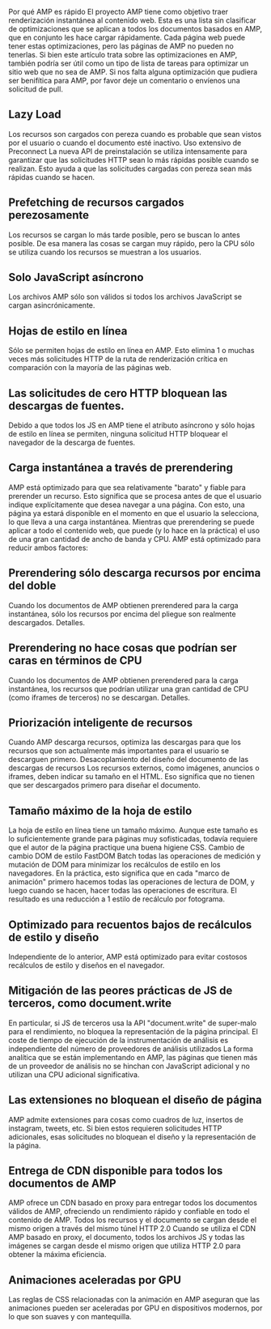 Por qué AMP es rápido
El proyecto AMP tiene como objetivo traer renderización instantánea al contenido web. Esta es una lista sin clasificar de optimizaciones que se aplican a todos los documentos basados ​​en AMP, que en conjunto les hace cargar rápidamente. Cada página web puede tener estas optimizaciones, pero las páginas de AMP no pueden no tenerlas.
Si bien este artículo trata sobre las optimizaciones en AMP, también podría ser útil como un tipo de lista de tareas para optimizar un sitio web que no sea de AMP. Si nos falta alguna optimización que pudiera ser benifítica para AMP, por favor deje un comentario o envíenos una solicitud de pull.

## Lazy Load
Los recursos son cargados con pereza cuando es probable que sean vistos por el usuario o cuando el documento esté inactivo.
Uso extensivo de Preconnect
La nueva API de preinstalación se utiliza intensamente para garantizar que las solicitudes HTTP sean lo más rápidas posible cuando se realizan. Esto ayuda a que las solicitudes cargadas con pereza sean más rápidas cuando se hacen.
## Prefetching de recursos cargados perezosamente
Los recursos se cargan lo más tarde posible, pero se buscan lo antes posible. De esa manera las cosas se cargan muy rápido, pero la CPU sólo se utiliza cuando los recursos se muestran a los usuarios.
## Solo JavaScript asíncrono
Los archivos AMP sólo son válidos si todos los archivos JavaScript se cargan asincrónicamente.
## Hojas de estilo en línea
Sólo se permiten hojas de estilo en línea en AMP. Esto elimina 1 o muchas veces más solicitudes HTTP de la ruta de renderización crítica en comparación con la mayoría de las páginas web.
## Las solicitudes de cero HTTP bloquean las descargas de fuentes.
Debido a que todos los JS en AMP tiene el atributo asíncrono y sólo hojas de estilo en línea se permiten, ninguna solicitud HTTP bloquear el navegador de la descarga de fuentes.
## Carga instantánea a través de prerendering
AMP está optimizado para que sea relativamente "barato" y fiable para prerender un recurso. Esto significa que se procesa antes de que el usuario indique explícitamente que desea navegar a una página. Con esto, una página ya estará disponible en el momento en que el usuario la selecciona, lo que lleva a una carga instantánea.
Mientras que prerendering se puede aplicar a todo el contenido web, que puede (y lo hace en la práctica) el uso de una gran cantidad de ancho de banda y CPU. AMP está optimizado para reducir ambos factores:
## Prerendering sólo descarga recursos por encima del doble
Cuando los documentos de AMP obtienen prerendered para la carga instantánea, sólo los recursos por encima del pliegue son realmente descargados. Detalles.
## Prerendering no hace cosas que podrían ser caras en términos de CPU
Cuando los documentos de AMP obtienen prerendered para la carga instantánea, los recursos que podrían utilizar una gran cantidad de CPU (como iframes de terceros) no se descargan. Detalles.
## Priorización inteligente de recursos
Cuando AMP descarga recursos, optimiza las descargas para que los recursos que son actualmente más importantes para el usuario se descarguen primero.
Desacoplamiento del diseño del documento de las descargas de recursos
Los recursos externos, como imágenes, anuncios o iframes, deben indicar su tamaño en el HTML. Eso significa que no tienen que ser descargados primero para diseñar el documento.
## Tamaño máximo de la hoja de estilo
La hoja de estilo en línea tiene un tamaño máximo. Aunque este tamaño es lo suficientemente grande para páginas muy sofisticadas, todavía requiere que el autor de la página practique una buena higiene CSS.
Cambio de cambio DOM de estilo FastDOM
Batch todas las operaciones de medición y mutación de DOM para minimizar los recálculos de estilo en los navegadores.
En la práctica, esto significa que en cada "marco de animación" primero hacemos todas las operaciones de lectura de DOM, y luego cuando se hacen, hacer todas las operaciones de escritura. El resultado es una reducción a 1 estilo de recálculo por fotograma.
## Optimizado para recuentos bajos de recálculos de estilo y diseño
Independiente de lo anterior, AMP está optimizado para evitar costosos recálculos de estilo y diseños en el navegador.
## Mitigación de las peores prácticas de JS de terceros, como document.write
En particular, si JS de terceros usa la API "document.write" de super-malo para el rendimiento, no bloquea la representación de la página principal.
El coste de tiempo de ejecución de la instrumentación de análisis es independiente del número de proveedores de análisis utilizados
La forma analítica que se están implementando en AMP, las páginas que tienen más de un proveedor de análisis no se hinchan con JavaScript adicional y no utilizan una CPU adicional significativa.
## Las extensiones no bloquean el diseño de página
AMP admite extensiones para cosas como cuadros de luz, insertos de instagram, tweets, etc. Si bien estos requieren solicitudes HTTP adicionales, esas solicitudes no bloquean el diseño y la representación de la página.
## Entrega de CDN disponible para todos los documentos de AMP
AMP ofrece un CDN basado en proxy para entregar todos los documentos válidos de AMP, ofreciendo un rendimiento rápido y confiable en todo el contenido de AMP.
Todos los recursos y el documento se cargan desde el mismo origen a través del mismo túnel HTTP 2.0
Cuando se utiliza el CDN AMP basado en proxy, el documento, todos los archivos JS y todas las imágenes se cargan desde el mismo origen que utiliza HTTP 2.0 para obtener la máxima eficiencia.
## Animaciones aceleradas por GPU
Las reglas de CSS relacionadas con la animación en AMP aseguran que las animaciones pueden ser aceleradas por GPU en dispositivos modernos, por lo que son suaves y con mantequilla.